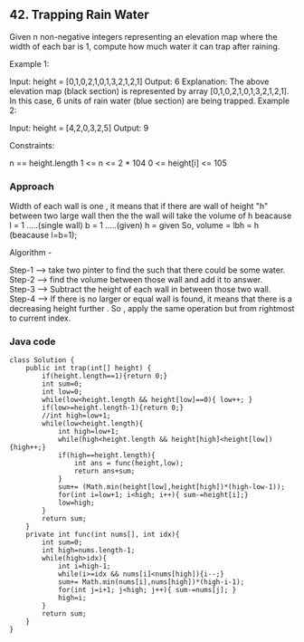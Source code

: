 ## 42. Trapping Rain Water

Given n non-negative integers representing an elevation map where the width of each bar is 1, compute how much water it can trap after raining.

 

Example 1:


Input: height = [0,1,0,2,1,0,1,3,2,1,2,1]
Output: 6
Explanation: The above elevation map (black section) is represented by array [0,1,0,2,1,0,1,3,2,1,2,1]. In this case, 6 units of rain water (blue section) are being trapped.
Example 2:

Input: height = [4,2,0,3,2,5]
Output: 9
 

Constraints:

n == height.length
1 <= n <= 2 * 104
0 <= height[i] <= 105


### Approach

Width of each wall is one , it means that if there are wall of height "h" between two large wall then the the wall will take the volume of h beacause
    l = 1 .....(single wall)
    b = 1 .....(given)
    h  = given
    So, volume = lbh = h (beacause l=b=1);  
    
Algorithm -    

Step-1 --> take two pinter to find the such that there could be some water.  
Step-2 --> find the volume between those wall and add it to answer.  
Step-3 --> Subtract the height of each wall in between those two wall.   
Step-4 --> If there is no larger or equal wall is found, it means that there is a decreasing height further . So , apply the same operation but from rightmost to current index.

### Java code
```
class Solution {
    public int trap(int[] height) {
        if(height.length==1){return 0;}
        int sum=0;
        int low=0;
        while(low<height.length && height[low]==0){ low++; }
        if(low>=height.length-1){return 0;}
        //int high=low+1;
        while(low<height.length){
            int high=low+1;
            while(high<height.length && height[high]<height[low]){high++;}
            if(high==height.length){
                int ans = func(height,low);
                return ans+sum;
            }
            sum+= (Math.min(height[low],height[high])*(high-low-1));
            for(int i=low+1; i<high; i++){ sum-=height[i];}
            low=high;
        }
        return sum;
    }
    private int func(int nums[], int idx){
        int sum=0;
        int high=nums.length-1;
        while(high>idx){
            int i=high-1;
            while(i>=idx && nums[i]<nums[high]){i--;}
            sum+= Math.min(nums[i],nums[high])*(high-i-1);
            for(int j=i+1; j<high; j++){ sum-=nums[j]; }
            high=i;
        }
        return sum;
    }
}
